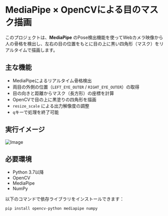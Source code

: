 # MediaPipe × OpenCVによる目のマスク描画

このプロジェクトは、**MediaPipe** のPose検出機能を使ってWebカメラ映像から人の骨格を検出し、左右の目の位置をもとに目の上に黒い四角形（マスク）をリアルタイムで描画します。

## 主な機能

- MediaPipeによるリアルタイム骨格検出
- 両目の外側の位置（`LEFT_EYE_OUTER` / `RIGHT_EYE_OUTER`）の取得
- 目の向きと距離からマスク（長方形）の座標を計算
- OpenCVで目の上に黒塗りの四角形を描画
- `resize_scale` による出力解像度の調整
- `q`キーで処理を終了可能

## 実行イメージ

![Image](https://github.com/user-attachments/assets/c9e67260-0a1c-4c7b-be02-40270fb5287f)

## 必要環境

- Python 3.7以降
- OpenCV
- MediaPipe
- NumPy

以下のコマンドで依存ライブラリをインストールできます：

```bash
pip install opencv-python mediapipe numpy
